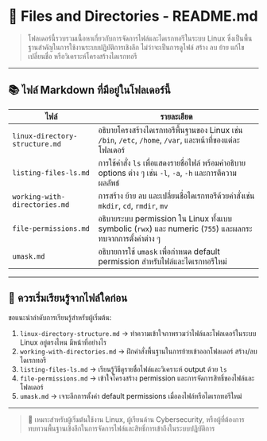 # 📁 Files and Directories - README.md

> โฟลเดอร์นี้รวบรวมเนื้อหาเกี่ยวกับการจัดการไฟล์และไดเรกทอรีในระบบ Linux ซึ่งเป็นพื้นฐานสำคัญในการใช้งานระบบปฏิบัติการเชิงลึก ไม่ว่าจะเป็นการดูไฟล์ สร้าง ลบ ย้าย แก้ไข เปลี่ยนชื่อ หรือวิเคราะห์โครงสร้างไดเรกทอรี

---

## 📚 ไฟล์ Markdown ที่มีอยู่ในโฟลเดอร์นี้

| ไฟล์ | รายละเอียด |
|------|-------------|
| `linux-directory-structure.md` | อธิบายโครงสร้างไดเรกทอรีพื้นฐานของ Linux เช่น `/bin`, `/etc`, `/home`, `/var`, และหน้าที่ของแต่ละโฟลเดอร์ |
| `listing-files-ls.md` | การใช้คำสั่ง `ls` เพื่อแสดงรายชื่อไฟล์ พร้อมคำอธิบาย options ต่าง ๆ เช่น `-l`, `-a`, `-h` และการตีความผลลัพธ์ |
| `working-with-directories.md` | การสร้าง ย้าย ลบ และเปลี่ยนชื่อไดเรกทอรีด้วยคำสั่งเช่น `mkdir`, `cd`, `rmdir`, `mv` |
| `file-permissions.md` | อธิบายระบบ permission ใน Linux ทั้งแบบ symbolic (`rwx`) และ numeric (`755`) และผลกระทบจากการตั้งค่าต่าง ๆ |
| `umask.md` | อธิบายการใช้ `umask` เพื่อกำหนด default permission สำหรับไฟล์และไดเรกทอรีใหม่ |

---

## 🧭 ควรเริ่มเรียนรู้จากไฟล์ใดก่อน

ขอแนะนำลำดับการเรียนรู้สำหรับผู้เริ่มต้น:

1. `linux-directory-structure.md` → ทำความเข้าใจภาพรวมว่าไฟล์และโฟลเดอร์ในระบบ Linux อยู่ตรงไหน มีหน้าที่อย่างไร
2. `working-with-directories.md` → ฝึกคำสั่งพื้นฐานในการย้ายเข้าออกโฟลเดอร์ สร้าง/ลบไดเรกทอรี
3. `listing-files-ls.md` → เรียนรู้วิธีดูรายชื่อไฟล์และวิเคราะห์ output ด้วย `ls`
4. `file-permissions.md` → เข้าใจโครงสร้าง permission และการจัดการสิทธิ์ของไฟล์และโฟลเดอร์
5. `umask.md` → เจาะลึกการตั้งค่า default permissions เมื่อลงไฟล์หรือไดเรกทอรีใหม่

---

> 📘 เหมาะสำหรับผู้เริ่มต้นใช้งาน Linux, ผู้เรียนด้าน Cybersecurity, หรือผู้ที่ต้องการทบทวนพื้นฐานเชิงลึกในการจัดการไฟล์และสิทธิ์การเข้าถึงในระบบปฏิบัติการ
